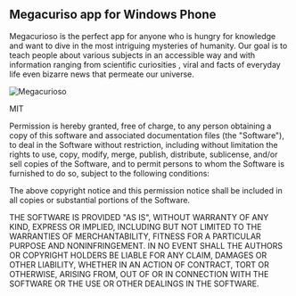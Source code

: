Megacuriso app for Windows Phone 
--------------------------------

Megacurioso is the perfect app for anyone who is hungry for knowledge and want to dive in the most intriguing mysteries of humanity. Our goal is to teach people about various subjects in an accessible way and with information ranging from scientific curiosities , viral and facts of everyday life even bizarre news that permeate our universe.

![Megacurioso](http://www.windowsteam.com.br/wp-content/uploads/2015/06/Megacurioso-Windows-Phone.jpg)

MIT

Permission is hereby granted, free of charge, to any person obtaining a
copy of this software and associated documentation files (the "Software"),
to deal in the Software without restriction, including without limitation
the rights to use, copy, modify, merge, publish, distribute, sublicense,
and/or sell copies of the Software, and to permit persons to whom the
Software is furnished to do so, subject to the following conditions:

The above copyright notice and this permission notice shall be included in
all copies or substantial portions of the Software.

THE SOFTWARE IS PROVIDED "AS IS", WITHOUT WARRANTY OF ANY KIND, EXPRESS OR
IMPLIED, INCLUDING BUT NOT LIMITED TO THE WARRANTIES OF MERCHANTABILITY,
FITNESS FOR A PARTICULAR PURPOSE AND NONINFRINGEMENT. IN NO EVENT SHALL THE
AUTHORS OR COPYRIGHT HOLDERS BE LIABLE FOR ANY CLAIM, DAMAGES OR OTHER
LIABILITY, WHETHER IN AN ACTION OF CONTRACT, TORT OR OTHERWISE, ARISING
FROM, OUT OF OR IN CONNECTION WITH THE SOFTWARE OR THE USE OR OTHER
DEALINGS IN THE SOFTWARE.
